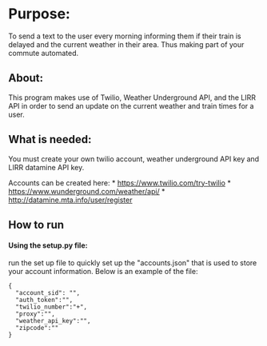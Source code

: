 # Purpose:

To send a text to the user every morning informing them if their train is delayed and the current weather in their area. Thus making part of your commute automated.

## About:

This program makes use of Twilio, Weather Underground API, and the LIRR API in order to send an update on the current weather and train times for a user.


## What is needed:

You must create your own twilio account, weather underground API key and LIRR datamine API key.

 Accounts can be created here:
    * <https://www.twilio.com/try-twilio>
    * <https://www.wunderground.com/weather/api/>
    * <http://datamine.mta.info/user/register>

## How to run

#### Using the setup.py file:

run the set up file to quickly set up the "accounts.json" that is used to store your account information. Below is an example of the file:

```
{
  "account_sid": "",
  "auth_token":"",
  "twilio_number":"+",
  "proxy":"",
  "weather_api_key":"",
  "zipcode":""
}
```


